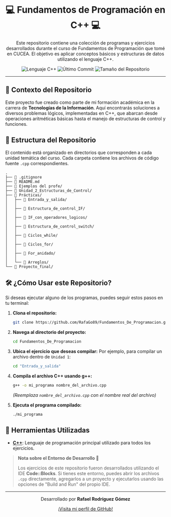 <h1 align="center">
  💻 Fundamentos de Programación en C++ 💻
</h1>

<p align="center">
  Este repositorio contiene una colección de programas y ejercicios desarrollados durante el curso de Fundamentos de Programación que tomé en CUCEA. El objetivo es aplicar conceptos básicos y estructuras de datos utilizando el lenguaje C++.
</p>

<p align="center">
  <img src="https://img.shields.io/badge/Language-C++-blue.svg" alt="Lenguaje C++">
  <img src="https://img.shields.io/github/last-commit/RafaGo89/Fundamentos_De_Programacion" alt="Último Commit">
  <img src="https://img.shields.io/github/repo-size/RafaGo89/Fundamentos_De_Programacion" alt="Tamaño del Repositorio">
</p>

---

## 🎯 Contexto del Repositorio

Este proyecto fue creado como parte de mi formación académica en la carrera de **Tecnologías de la Información**. Aquí encontrarás soluciones a diversos problemas lógicos, implementadas en C++, que abarcan desde operaciones aritméticas básicas hasta el manejo de estructuras de control y funciones.

## 📁 Estructura del Repositorio

El contenido está organizado en directorios que corresponden a cada unidad temática del curso. Cada carpeta contiene los archivos de código fuente `.cpp` correspondientes.

```
.
├── 📄 .gitignore
├── 📄 README.md
├── 📂 Ejemplos del profe/
├── 📂 Unidad_2_Estructuras_de_Control/
├── 📂 Prácticas/
│   ├── 📂 Entrada_y_salida/
│   │
│   ├── 📂 Estructura_de_control_IF/
│   │
│   ├── 📂 IF_con_operadores_logicos/
│   │
│   ├── 📂 Estructura_de_control_switch/
│   │
│   ├── 📂 Ciclos_while/
│   │
│   ├── 📂 Ciclos_for/
│   │
│   ├── 📂 For_anidado/
│   │
│   └── 📂 Arreglos/
└── 📂 Proyecto_final/
```

## 🛠️ ¿Cómo Usar este Repositorio?

Si deseas ejecutar alguno de los programas, puedes seguir estos pasos en tu terminal:

1.  **Clona el repositorio:**
    ```bash
    git clone https://github.com/RafaGo89/Fundamentos_De_Programacion.git
    ```

2.  **Navega al directorio del proyecto:**
    ```bash
    cd Fundamentos_De_Programacion
    ```

3.  **Ubica el ejercicio que deseas compilar:**
    Por ejemplo, para compilar un archivo dentro de `Unidad 1`:
    ```bash
    cd "Entrada_y_salida"
    ```

4.  **Compila el archivo C++ usando g++:**
    ```bash
    g++ -o mi_programa nombre_del_archivo.cpp
    ```
    *(Reemplaza `nombre_del_archivo.cpp` con el nombre real del archivo)*

5.  **Ejecuta el programa compilado:**
    ```bash
    ./mi_programa
    ```

## 🔧 Herramientas Utilizadas

* **[C++](https://isocpp.org/)**: Lenguaje de programación principal utilizado para todos los ejercicios.
  
> **Nota sobre el Entorno de Desarrollo 📝**
>
> Los ejercicios de este repositorio fueron desarrollados utilizando el IDE **Code::Blocks**. Si tienes este entorno, puedes abrir los archivos `.cpp` directamente, agregarlos a un proyecto y ejecutarlos usando las opciones de "Build and Run" del propio IDE.

---

<p align="center">
  Desarrollado por <strong>Rafael Rodríguez Gómez</strong>
</p>
<p align="center">
  <a href="https://github.com/RafaGo89">¡Visita mi perfil de GitHub!</a>
</p>
